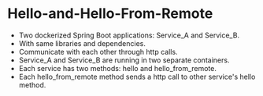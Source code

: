 # Hello-and-Hello-From-Remote

- Two dockerized Spring Boot applications: Service_A and Service_B.<br/>
- With same libraries and dependencies.<br/>
- Communicate with each other through http calls.<br/>
- Service_A and Service_B are running in two separate containers.<br/>
- Each service has two methods: hello and hello_from_remote.<br/>
- Each hello_from_remote method sends a http call to other service's hello method.
